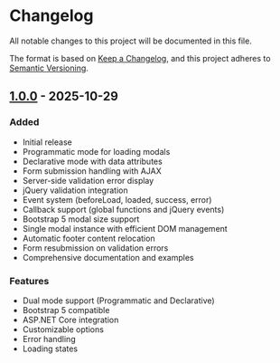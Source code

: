 # Changelog

All notable changes to this project will be documented in this file.

The format is based on [Keep a Changelog](https://keepachangelog.com/en/1.0.0/),
and this project adheres to [Semantic Versioning](https://semver.org/spec/v2.0.0.html).

## [1.0.0] - 2025-10-29

### Added

- Initial release
- Programmatic mode for loading modals
- Declarative mode with data attributes
- Form submission handling with AJAX
- Server-side validation error display
- jQuery validation integration
- Event system (beforeLoad, loaded, success, error)
- Callback support (global functions and jQuery events)
- Bootstrap 5 modal size support
- Single modal instance with efficient DOM management
- Automatic footer content relocation
- Form resubmission on validation errors
- Comprehensive documentation and examples

### Features

- Dual mode support (Programmatic and Declarative)
- Bootstrap 5 compatible
- ASP.NET Core integration
- Customizable options
- Error handling
- Loading states

[1.0.0]: https://github.com/gpaol/jquery-partial-modal/releases/tag/v1.0.0
